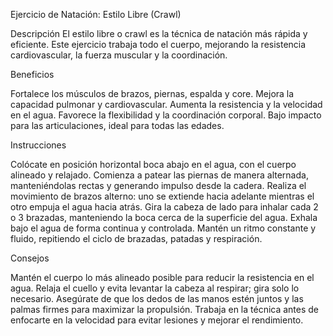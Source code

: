 Ejercicio de Natación: Estilo Libre (Crawl)

Descripción
El estilo libre o crawl es la técnica de natación más rápida y eficiente. Este ejercicio trabaja todo el cuerpo, mejorando la resistencia cardiovascular, la fuerza muscular y la coordinación.

Beneficios

Fortalece los músculos de brazos, piernas, espalda y core.
Mejora la capacidad pulmonar y cardiovascular.
Aumenta la resistencia y la velocidad en el agua.
Favorece la flexibilidad y la coordinación corporal.
Bajo impacto para las articulaciones, ideal para todas las edades.

Instrucciones

Colócate en posición horizontal boca abajo en el agua, con el cuerpo alineado y relajado.
Comienza a patear las piernas de manera alternada, manteniéndolas rectas y generando impulso desde la cadera.
Realiza el movimiento de brazos alterno: uno se extiende hacia adelante mientras el otro empuja el agua hacia atrás.
Gira la cabeza de lado para inhalar cada 2 o 3 brazadas, manteniendo la boca cerca de la superficie del agua.
Exhala bajo el agua de forma continua y controlada.
Mantén un ritmo constante y fluido, repitiendo el ciclo de brazadas, patadas y respiración.

Consejos

Mantén el cuerpo lo más alineado posible para reducir la resistencia en el agua.
Relaja el cuello y evita levantar la cabeza al respirar; gira solo lo necesario.
Asegúrate de que los dedos de las manos estén juntos y las palmas firmes para maximizar la propulsión.
Trabaja en la técnica antes de enfocarte en la velocidad para evitar lesiones y mejorar el rendimiento.

